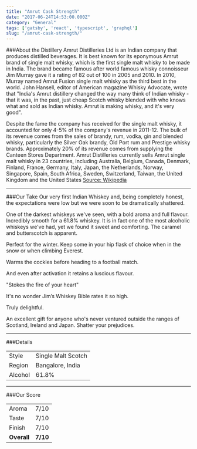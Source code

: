 ```yaml
---
title: "Amrut Cask Strength"
date: "2017-06-24T14:53:00.000Z"
category: "General"
tags: ['gatsby', 'react', 'typescript', 'graphql']
slug: "/amrut-cask-strength/"
---
```

###About the Distillery
Amrut Distilleries Ltd is an Indian company that produces distilled beverages. It is best known for its eponymous Amrut brand of single malt whisky, which is the first single malt whisky to be made in India. The brand became famous after world famous whisky connoisseur Jim Murray gave it a rating of 82 out of 100 in 2005 and 2010. In 2010, Murray named Amrut Fusion single malt whisky as the third best in the world. John Hansell, editor of American magazine Whisky Advocate, wrote that "India's Amrut distillery changed the way many think of Indian whisky - that it was, in the past, just cheap Scotch whisky blended with who knows what and sold as Indian whisky. Amrut is making whisky, and it's very good".

Despite the fame the company has received for the single malt whisky, it accounted for only 4-5% of the company's revenue in 2011-12. The bulk of its revenue comes from the sales of brandy, rum, vodka, gin and blended whisky, particularly the Silver Oak brandy, Old Port rum and Prestige whisky brands. Approximately 20% of its revenue comes from supplying the Canteen Stores Department. Amrut Distilleries currently sells Amrut single malt whisky in 23 countries, including Australia, Belgium, Canada, Denmark, Finland, France, Germany, Italy, Japan, the Netherlands, Norway, Singapore, Spain, South Africa, Sweden, Switzerland, Taiwan, the United Kingdom and the United States
[Source: Wikipedia](https://en.wikipedia.org/wiki/Amrut_Distilleries)

---

###Our Take
Our very first Indian Whiskey and, being completely honest, the expectations were low but we were soon to be dramatically shattered.

One of the darkest whiskeys we've seen, with a bold aroma and full flavour. 
Incredibly smooth for a 61.8% whiskey. It is in fact one of the most alcoholic whiskeys we've had, yet we found it sweet and comforting. The caramel and butterscotch is apparent.

Perfect for the winter. Keep some in your hip flask of choice when in the snow or when climbing Everest.

Warms the cockles before heading to a football match.

And even after activation it retains a luscious flavour.

"Stokes the fire of your heart"

It's no wonder Jim’s Whiskey Bible rates it so high.

Truly delightful.

An excellent gift for anyone who's never ventured outside the ranges of Scotland, Ireland and Japan. Shatter your prejudices.

---

###Details
<table>  
<tr>  
<td class="grey">Style</td><td>Single Malt Scotch</td>  
</tr>  
<tr>  
<td class="grey">Region</td><td>Bangalore, India</td>  
</tr>  
<tr>  
<td class="grey">Alcohol</td><td>61.8%</td>  
</tr>  
</table>


---

###Our Score
<table class="score-table">  
<tr>  
<td class="grey">Aroma</td><td>7/10</td>  
</tr>  
<tr>  
<td class="grey">Taste</td><td>7/10</td>  
</tr>  
<tr>  
<td class="grey">Finish</td><td>7/10</td>  
</tr>  
<tr>  
<td class="grey"><strong>Overall</strong></td><td><strong>7/10</strong></td>  
</tr>  
</table>
    